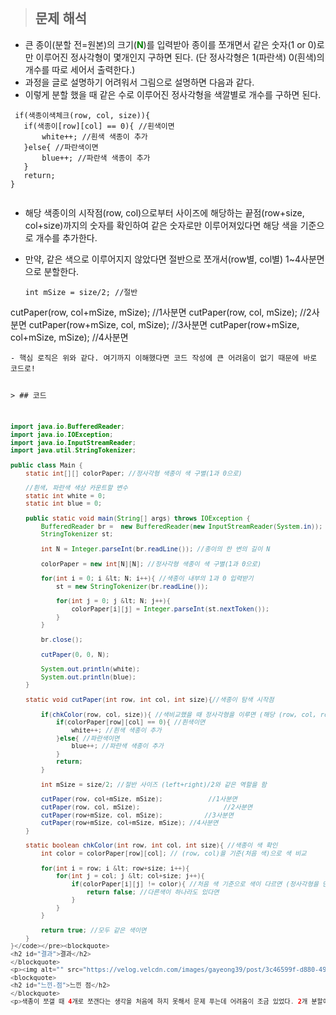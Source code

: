 <p><img alt="" src="https://velog.velcdn.com/images/gayeong39/post/f4885565-e9b7-4e3c-8ef3-1e8ed41b7518/image.png" /></p>
<blockquote>
<h2 id="문제-해석">문제 해석</h2>
</blockquote>
<ul>
<li>큰 종이(분할 전=원본)의 크기(<span style="color: green;"><strong>N</strong></span>)를 입력받아 종이를 쪼개면서 같은 숫자(1 or 0)로만 이루어진 정사각형이 몇개인지 구하면 된다. (단 정사각형은 1(파란색) 0(흰색)의 개수를 따로 세어서 출력한다.)</li>
<li>과정을 글로 설명하기 어려워서 그림으로 설명하면 다음과 같다.
<img alt="" src="https://velog.velcdn.com/images/gayeong39/post/4327fcc6-1096-4151-9f90-32b1c0fadafa/image.png" />
<img alt="" src="https://velog.velcdn.com/images/gayeong39/post/52a04f8a-3119-4d17-b8b9-23cbf2eacb03/image.png" />
<img alt="" src="https://velog.velcdn.com/images/gayeong39/post/4ef8c902-2780-4cd1-9086-8608070ad962/image.png" />
<img alt="" src="https://velog.velcdn.com/images/gayeong39/post/25565672-636e-4ad8-8b94-eda703823e4c/image.png" />
<img alt="" src="https://velog.velcdn.com/images/gayeong39/post/51995d29-3522-458b-afce-2363c8ce5d3d/image.png" />
<img alt="" src="https://velog.velcdn.com/images/gayeong39/post/1ba49b97-1a0d-4a63-9ff2-2bb7e2080bb1/image.png" /></li>
<li>이렇게 분할 했을 때 같은 수로 이루어진 정사각형을 색깔별로 개수를 구하면 된다.</li>
</ul>
<pre><code class="language-java"> if(색종이색체크(row, col, size)){ 
   if(색종이[row][col] == 0){ //흰색이면
       white++; //흰색 색종이 추가
   }else{ //파란색이면
       blue++; //파란색 색종이 추가
   }
   return;
}</code></pre>
<p><img alt="" src="https://velog.velcdn.com/images/gayeong39/post/43ad8651-e597-48f7-bd10-03707e66880c/image.png" /></p>
<ul>
<li><p>해당 색종이의 시작점(row, col)으로부터 사이즈에 해당하는 끝점(row+size, col+size)까지의 숫자를 확인하여 같은 숫자로만 이루어져있다면 해당 색을 기준으로 개수를 추가한다.</p>
</li>
<li><p>만약, 같은 색으로 이루어지지 않았다면 절반으로 쪼개서(row별, col별) 1~4사분면으로 분할한다.</p>
<pre><code class="language-java">int mSize = size/2; //절반
</code></pre>
</li>
</ul>
<p>cutPaper(row, col+mSize, mSize);       //1사분면
cutPaper(row, col, mSize);             //2사분면
cutPaper(row+mSize, col, mSize);       //3사분면
cutPaper(row+mSize, col+mSize, mSize); //4사분면</p>
<pre><code>- 핵심 로직은 위와 같다. 여기까지 이해했다면 코드 작성에 큰 어려움이 없기 때문에 바로 코드로!


&gt; ## 코드

```java
import java.io.BufferedReader;
import java.io.IOException;
import java.io.InputStreamReader;
import java.util.StringTokenizer;

public class Main {
    static int[][] colorPaper; //정사각형 색종이 색 구별(1과 0으로)

    //흰색, 파란색 색상 카운트할 변수
    static int white = 0;
    static int blue = 0;

    public static void main(String[] args) throws IOException {
        BufferedReader br =  new BufferedReader(new InputStreamReader(System.in));
        StringTokenizer st;

        int N = Integer.parseInt(br.readLine()); //종이의 한 변의 길이 N

        colorPaper = new int[N][N]; //정사각형 색종이 색 구별(1과 0으로)

        for(int i = 0; i &lt; N; i++){ //색종이 내부의 1과 0 입력받기
            st = new StringTokenizer(br.readLine());

            for(int j = 0; j &lt; N; j++){
                colorPaper[i][j] = Integer.parseInt(st.nextToken());
            }
        }

        br.close();

        cutPaper(0, 0, N);

        System.out.println(white);
        System.out.println(blue);
    }

    static void cutPaper(int row, int col, int size){//색종이 탐색 시작점

        if(chkColor(row, col, size)){ //색비교했을 때 정사각형을 이루면 (해당 (row, col, row+size, col+size)의 정사각형이)
            if(colorPaper[row][col] == 0){ //흰색이면
                white++; //흰색 색종이 추가
            }else{ //파란색이면
                blue++; //파란색 색종이 추가
            }
            return;
        }

        int mSize = size/2; //절반 사이즈 (left+right)/2와 같은 역할을 함

        cutPaper(row, col+mSize, mSize);            //1사분면
        cutPaper(row, col, mSize);                      //2사분면
        cutPaper(row+mSize, col, mSize);           //3사분면
        cutPaper(row+mSize, col+mSize, mSize); //4사분면
    }

    static boolean chkColor(int row, int col, int size){ //색종이 색 확인
        int color = colorPaper[row][col]; // (row, col)을 기준(처음 색)으로 색 비교

        for(int i = row; i &lt; row+size; i++){
            for(int j = col; j &lt; col+size; j++){
                if(colorPaper[i][j] != color){ //처음 색 기준으로 색이 다르면 (정사각형을 만들 수 X)
                    return false; //다른색이 하나라도 있다면
                }
            }
        }

        return true; //모두 같은 색이면
    }
}</code></pre><blockquote>
<h2 id="결과">결과</h2>
</blockquote>
<p><img alt="" src="https://velog.velcdn.com/images/gayeong39/post/3c46599f-d880-49b1-b5d1-315bf8a4f6a5/image.png" /></p>
<blockquote>
<h2 id="느낀-점">느낀 점</h2>
</blockquote>
<p>색종이 쪼갤 때 4개로 쪼갠다는 생각을 처음에 하지 못해서 문제 푸는데 어려움이 조금 있었다. 2개 분할에 익숙해서 생긴 문제같은데 2개가 아닌 4개로 분할하면 된다는 것을 알게되자마자 문제는 차근차근 풀리기 시작했던 것 같다. 생각을 좀 다양한 방향으로 해야하는데... 익숙하지가 않나보다... (심지어 문제에서도 4개의 색종이로 쪼갠다고 나와있는데... 왜 처음에 생각해내지 못했지...?)</p>